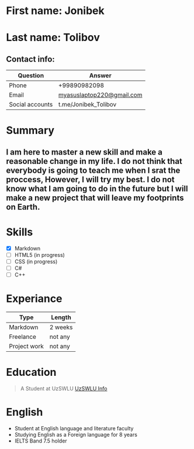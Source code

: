 # First name: Jonibek

# Last name: Tolibov

## Contact info:

| Question        | Answer                    |
| --------------- | ------------------------- |
| Phone           | +99890982098              |
| Email           | myasuslaptop220@gmail.com |
| Social accounts | t.me/Jonibek_Tolibov      |

# Summary

## I am here to master a new skill and make a reasonable change in my life. I do not think that everybody is going to teach me when I srat the proccess, However, I will try my best. I do not know what I am going to do in the future but I will make a new project that will leave my footprints on Earth.

# Skills

- [x] Markdown
- [ ] HTML5 (in progress)
- [ ] CSS (in progress)
- [ ] C#
- [ ] C++

# Experiance

| Type         | Length  |
| ------------ | ------- |
| Markdown     | 2 weeks |
| Freelance    | not any |
| Project work | not any |

# Education

> A Student at UzSWLU
> [UzSWLU Info](http://uzswlu.uz)

# English

- Student at English language and literature faculty
- Studying English as a Foreign language for 8 years
- IELTS Band 7.5 holder
